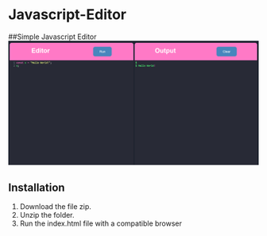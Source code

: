 # Javascript-Editor
##Simple Javascript Editor 
![alt text](https://github.com/divu050704/Javascript-Editor/blob/main/Screenshot/Screenshot%202022-05-18%20132222.png)
## Installation
1. Download the file zip.
2. Unzip the folder.
3. Run the index.html file with a compatible browser
